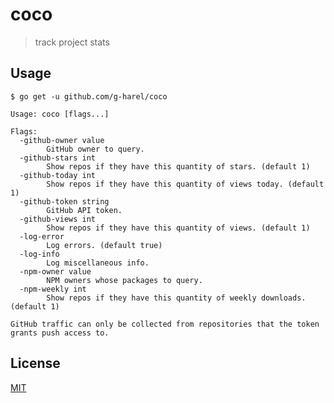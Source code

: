 <!--

TODO
- rate limiting
- add godoc/documentation
- add example usages in readme

 -->

# coco

> track project stats

## Usage

```
$ go get -u github.com/g-harel/coco
```

```
Usage: coco [flags...]

Flags:
  -github-owner value
        GitHub owner to query.
  -github-stars int
        Show repos if they have this quantity of stars. (default 1)
  -github-today int
        Show repos if they have this quantity of views today. (default 1)
  -github-token string
        GitHub API token.
  -github-views int
        Show repos if they have this quantity of views. (default 1)
  -log-error
        Log errors. (default true)
  -log-info
        Log miscellaneous info.
  -npm-owner value
        NPM owners whose packages to query.
  -npm-weekly int
        Show repos if they have this quantity of weekly downloads. (default 1)

GitHub traffic can only be collected from repositories that the token grants push access to.
```

## License

[MIT](./LICENSE)
